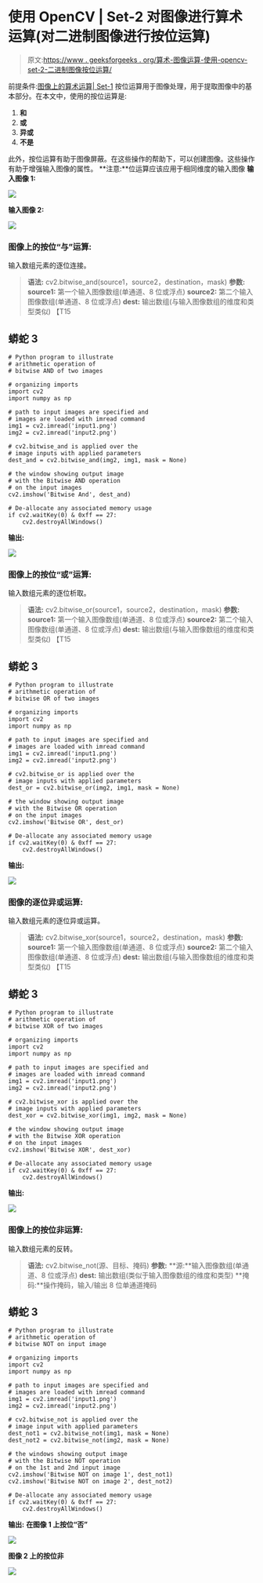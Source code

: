 # 使用 OpenCV | Set-2 对图像进行算术运算(对二进制图像进行按位运算)

> 原文:[https://www . geeksforgeeks . org/算术-图像运算-使用-opencv-set-2-二进制图像按位运算/](https://www.geeksforgeeks.org/arithmetic-operations-on-images-using-opencv-set-2-bitwise-operations-on-binary-images/)

前提条件:[图像上的算术运算| Set-1](https://www.geeksforgeeks.org/arithmetic-operations-on-images-using-opencv-set-1-addition-and-subtraction/)
按位运算用于图像处理，用于提取图像中的基本部分。在本文中，使用的按位运算是:

1.  **和**
2.  **或**
3.  **异或**
4.  **不是**

此外，按位运算有助于图像屏蔽。在这些操作的帮助下，可以创建图像。这些操作有助于增强输入图像的属性。
**注意:**位运算应该应用于相同维度的输入图像
**输入图像 1:**

![](img/ce6be1a24a6a327beba8ad65a0a3e2b0.png)

**输入图像 2:**

![](img/c8bef8d0303f44bd4f68b549a92223e8.png)

### 图像上的按位“与”运算:

输入数组元素的逐位连接。

> **语法:** cv2.bitwise_and(source1，source2，destination，mask)
> **参数:**
> **source1:** 第一个输入图像数组(单通道、8 位或浮点)
> **source2:** 第二个输入图像数组(单通道、8 位或浮点)
> **dest:** 输出数组(与输入图像数组的维度和类型类似)
> 【T15

## 蟒蛇 3

```
# Python program to illustrate
# arithmetic operation of
# bitwise AND of two images

# organizing imports
import cv2
import numpy as np

# path to input images are specified and  
# images are loaded with imread command 
img1 = cv2.imread('input1.png') 
img2 = cv2.imread('input2.png')

# cv2.bitwise_and is applied over the
# image inputs with applied parameters
dest_and = cv2.bitwise_and(img2, img1, mask = None)

# the window showing output image
# with the Bitwise AND operation
# on the input images
cv2.imshow('Bitwise And', dest_and)

# De-allocate any associated memory usage 
if cv2.waitKey(0) & 0xff == 27:
    cv2.destroyAllWindows()
```

**输出:**

![](img/7d661b2a501cfd34fc0478aa40c743ea.png)

### 图像上的按位“或”运算:

输入数组元素的逐位析取。

> **语法:** cv2.bitwise_or(source1，source2，destination，mask)
> **参数:**
> **source1:** 第一个输入图像数组(单通道、8 位或浮点)
> **source2:** 第二个输入图像数组(单通道、8 位或浮点)
> **dest:** 输出数组(与输入图像数组的维度和类型类似)
> 【T15

## 蟒蛇 3

```
# Python program to illustrate
# arithmetic operation of
# bitwise OR of two images

# organizing imports
import cv2
import numpy as np

# path to input images are specified and  
# images are loaded with imread command 
img1 = cv2.imread('input1.png') 
img2 = cv2.imread('input2.png')

# cv2.bitwise_or is applied over the
# image inputs with applied parameters
dest_or = cv2.bitwise_or(img2, img1, mask = None)

# the window showing output image
# with the Bitwise OR operation
# on the input images
cv2.imshow('Bitwise OR', dest_or)

# De-allocate any associated memory usage 
if cv2.waitKey(0) & 0xff == 27:
    cv2.destroyAllWindows()
```

**输出:**

![](img/f0e84ac83bb69412acba374c2da07e48.png)

### 图像的逐位异或运算:

输入数组元素的逐位异或运算。

> **语法:** cv2.bitwise_xor(source1，source2，destination，mask)
> **参数:**
> **source1:** 第一个输入图像数组(单通道、8 位或浮点)
> **source2:** 第二个输入图像数组(单通道、8 位或浮点)
> **dest:** 输出数组(与输入图像数组的维度和类型类似)
> 【T15

## 蟒蛇 3

```
# Python program to illustrate
# arithmetic operation of
# bitwise XOR of two images

# organizing imports
import cv2
import numpy as np

# path to input images are specified and  
# images are loaded with imread command 
img1 = cv2.imread('input1.png') 
img2 = cv2.imread('input2.png')

# cv2.bitwise_xor is applied over the
# image inputs with applied parameters
dest_xor = cv2.bitwise_xor(img1, img2, mask = None)

# the window showing output image
# with the Bitwise XOR operation
# on the input images
cv2.imshow('Bitwise XOR', dest_xor)

# De-allocate any associated memory usage 
if cv2.waitKey(0) & 0xff == 27:
    cv2.destroyAllWindows()
```

**输出:**

![](img/986ebfd475ea974fd48998e910506026.png)

### 图像上的按位非运算:

输入数组元素的反转。

> **语法:** cv2.bitwise_not(源、目标、掩码)
> **参数:**
> **源:**输入图像数组(单通道、8 位或浮点)
> **dest:** 输出数组(类似于输入图像数组的维度和类型)
> **掩码:**操作掩码，输入/输出 8 位单通道掩码

## 蟒蛇 3

```
# Python program to illustrate
# arithmetic operation of
# bitwise NOT on input image

# organizing imports
import cv2
import numpy as np

# path to input images are specified and  
# images are loaded with imread command 
img1 = cv2.imread('input1.png') 
img2 = cv2.imread('input2.png')

# cv2.bitwise_not is applied over the
# image input with applied parameters
dest_not1 = cv2.bitwise_not(img1, mask = None)
dest_not2 = cv2.bitwise_not(img2, mask = None)

# the windows showing output image
# with the Bitwise NOT operation
# on the 1st and 2nd input image
cv2.imshow('Bitwise NOT on image 1', dest_not1)
cv2.imshow('Bitwise NOT on image 2', dest_not2)

# De-allocate any associated memory usage 
if cv2.waitKey(0) & 0xff == 27:
    cv2.destroyAllWindows()
```

**输出:**
**在图像 1 上按位“否”**

![](img/e41b00ad77f8ef1e557a8cb391740436.png)

**图像 2 上的按位非**

![](img/1a6d7a5e8dc8ab93745938e13b97346e.png)